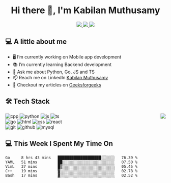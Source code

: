 <div align="center"> 
  
# Hi there 👋, I'm Kabilan Muthusamy 

</div>

<p align="center">
  
  <a href="mailto:kabilan-muthusamy@outlook.com">
    <img src="https://img.shields.io/badge/e‑mail-D14836.svg?style=for-the-badge&logo=GMail&logoColor=white"/>
  </a>

  <a href="https://linkedin.com/in/kabilan-muthusamy">
    <img src="https://img.shields.io/badge/linkedin-0077B5.svg?style=for-the-badge&logo=linkedin&logoColor=white"/>
  </a>

  <a href="https://dev.to/kabilan">  
    <img src="https://img.shields.io/badge/dev.to-0A0A0A?style=for-the-badge&logo=dev.to&logoColor=white"/>
  </a>
  
</p>


## 💻 **A little about me**

- 🖥 I’m currently working on Mobile app development
- 📚 I’m currently learning Backend development
- 💬 Ask me about Python, Go, JS and TS
- 📫 Reach me on LinkedIn  [Kabilan Muthusamy](https://linkedin.com/in/kabilan-muthusamy)
- 📝 Checkout my articles on [Geeksforgeeks](https://auth.geeksforgeeks.org/user/kabilan/articles)



## 🛠️ **Tech  Stack**

<img align="right" src="https://github-readme-stats.vercel.app/api/top-langs/?username=kabi175&layout=demo" /> 

![cpp](https://img.icons8.com/color/96/000000/c-plus-plus-logo.png)
![python](https://img.icons8.com/color/96/000000/python.png)
![js](https://img.icons8.com/color/96/000000/javascript.png)
![ts](https://img.icons8.com/color/96/000000/typescript.png)
<br>
![go](https://img.icons8.com/color/96/000000/golang.png)
![html](https://img.icons8.com/color/96/000000/html-5--v1.png)
![css](https://img.icons8.com/color/96/000000/css3.png)
![react](https://img.icons8.com/color/96/000000/react-native.png)
<br>
![git](https://img.icons8.com/color/96/000000/git.png)
![github](https://img.icons8.com/fluent/96/000000/github.png)
![mysql](https://img.icons8.com/color/96/000000/mysql-logo.png)

 
## 💻 **This Week I Spent My Time On**
<!--START_SECTION:waka-->
```text
Go     8 hrs 43 mins   ███████████████████░░░░░░   76.39 % 
YAML   51 mins         ██░░░░░░░░░░░░░░░░░░░░░░░   07.50 % 
VimL   37 mins         █▒░░░░░░░░░░░░░░░░░░░░░░░   05.45 % 
C++    19 mins         ▓░░░░░░░░░░░░░░░░░░░░░░░░   02.78 % 
Bash   17 mins         ▓░░░░░░░░░░░░░░░░░░░░░░░░   02.52 % 
```
<!--END_SECTION:waka-->

